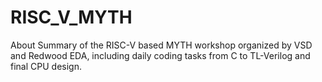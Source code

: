 # RISC_V_MYTH
About Summary of the RISC-V based MYTH workshop organized by VSD and Redwood EDA, including daily coding tasks from C to TL-Verilog and final CPU design.
